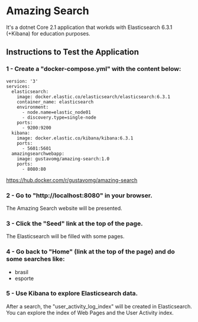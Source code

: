 # Amazing Search
It's a dotnet Core 2.1 application that workds with Elasticsearch 6.3.1 (+Kibana) for education purposes.


## Instructions to Test the Application ##

### 1 - Create a "docker-compose.yml" with the content below: ###
```
version: '3'
services:
  elasticsearch:
    image: docker.elastic.co/elasticsearch/elasticsearch:6.3.1
    container_name: elasticsearch
    environment:
      - node.name=elastic_node01
      - discovery.type=single-node
    ports:
      - 9200:9200
  kibana:
    image: docker.elastic.co/kibana/kibana:6.3.1
    ports:
      - 5601:5601
  amazingsearchwebapp:
    image: gustavomg/amazing-search:1.0
    ports:
      - 8080:80
```
<https://hub.docker.com/r/gustavomg/amazing-search>


### 2 - Go to "http://localhost:8080" in your browser. ###
The Amazing Search website will be presented.




### 3 - Click the "Seed" link at the top of the page. ###
The Elasticsearch will be filled with some pages.



### 4 - Go back to "Home" (link at the top of the page) and do some searches like: ###
* brasil
* esporte




### 5 - Use Kibana to explore Elasticsearch data. ###
After a search, the "user_activity_log_index" will be created in Elasticsearch.
You can explore the index of Web Pages and the User Activity index.



